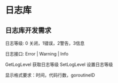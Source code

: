 # 日志库

## 日志库开发需求
日志等级: 0 关闭，1错误，2警告，3信息

日志接口: Error | Warning | Info

GetLogLevel 获取日志等级
SetLogLevel 设置日志等级

显示格式要求：时间，代码行数，goroutineID
